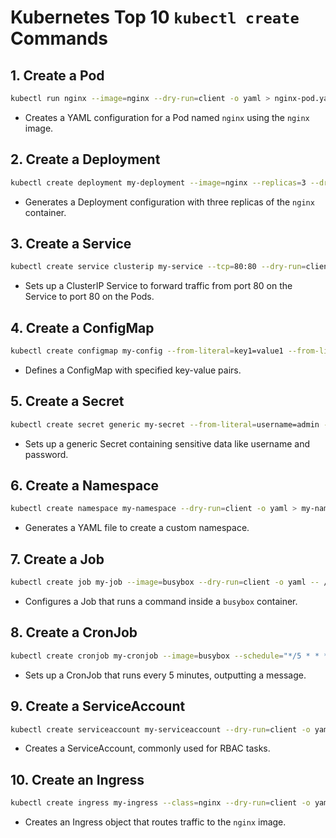# Kubernetes Top 10 `kubectl create` Commands

## 1. Create a Pod
```bash
kubectl run nginx --image=nginx --dry-run=client -o yaml > nginx-pod.yaml
```
- Creates a YAML configuration for a Pod named `nginx` using the `nginx` image.

## 2. Create a Deployment
```bash
kubectl create deployment my-deployment --image=nginx --replicas=3 --dry-run=client -o yaml > my-deployment.yaml
```
- Generates a Deployment configuration with three replicas of the `nginx` container.

## 3. Create a Service
```bash
kubectl create service clusterip my-service --tcp=80:80 --dry-run=client -o yaml > my-service.yaml
```
- Sets up a ClusterIP Service to forward traffic from port 80 on the Service to port 80 on the Pods.

## 4. Create a ConfigMap
```bash
kubectl create configmap my-config --from-literal=key1=value1 --from-literal=key2=value2 --dry-run=client -o yaml > my-configmap.yaml
```
- Defines a ConfigMap with specified key-value pairs.

## 5. Create a Secret
```bash
kubectl create secret generic my-secret --from-literal=username=admin --from-literal=password=secret --dry-run=client -o yaml > my-secret.yaml
```
- Sets up a generic Secret containing sensitive data like username and password.

## 6. Create a Namespace
```bash
kubectl create namespace my-namespace --dry-run=client -o yaml > my-namespace.yaml
```
- Generates a YAML file to create a custom namespace.

## 7. Create a Job
```bash
kubectl create job my-job --image=busybox --dry-run=client -o yaml -- /bin/sh -c "echo Hello Kubernetes!" > my-job.yaml
```
- Configures a Job that runs a command inside a `busybox` container.

## 8. Create a CronJob
```bash
kubectl create cronjob my-cronjob --image=busybox --schedule="*/5 * * * *" --dry-run=client -o yaml -- /bin/sh -c "echo Hello from CronJob" > my-cronjob.yaml
```
- Sets up a CronJob that runs every 5 minutes, outputting a message.


## 9. Create a ServiceAccount
```bash
kubectl create serviceaccount my-serviceaccount --dry-run=client -o yaml > my-serviceaccount.yaml
```
- Creates a ServiceAccount, commonly used for RBAC tasks.

## 10. Create an Ingress
```bash
kubectl create ingress my-ingress --class=nginx --dry-run=client -o yaml > my-ingress.yaml
```
- Creates an Ingress object that routes traffic to the `nginx` image.

